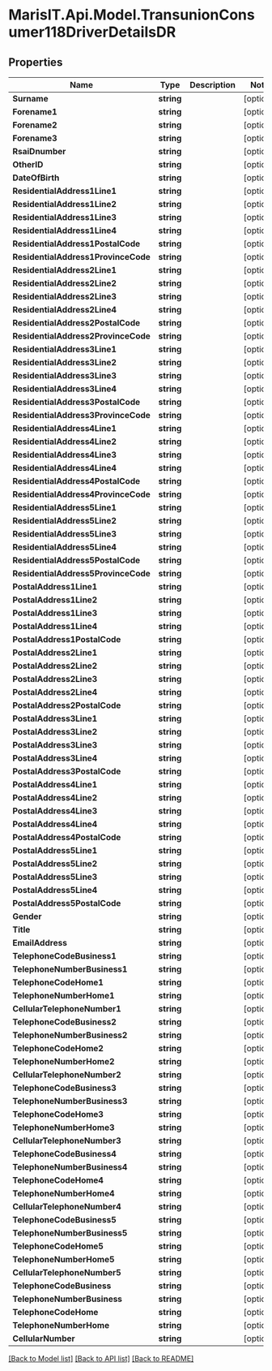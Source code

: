 
# MarisIT.Api.Model.TransunionConsumer118DriverDetailsDR

## Properties

Name | Type | Description | Notes
------------ | ------------- | ------------- | -------------
**Surname** | **string** |  | [optional] 
**Forename1** | **string** |  | [optional] 
**Forename2** | **string** |  | [optional] 
**Forename3** | **string** |  | [optional] 
**RsaiDnumber** | **string** |  | [optional] 
**OtherID** | **string** |  | [optional] 
**DateOfBirth** | **string** |  | [optional] 
**ResidentialAddress1Line1** | **string** |  | [optional] 
**ResidentialAddress1Line2** | **string** |  | [optional] 
**ResidentialAddress1Line3** | **string** |  | [optional] 
**ResidentialAddress1Line4** | **string** |  | [optional] 
**ResidentialAddress1PostalCode** | **string** |  | [optional] 
**ResidentialAddress1ProvinceCode** | **string** |  | [optional] 
**ResidentialAddress2Line1** | **string** |  | [optional] 
**ResidentialAddress2Line2** | **string** |  | [optional] 
**ResidentialAddress2Line3** | **string** |  | [optional] 
**ResidentialAddress2Line4** | **string** |  | [optional] 
**ResidentialAddress2PostalCode** | **string** |  | [optional] 
**ResidentialAddress2ProvinceCode** | **string** |  | [optional] 
**ResidentialAddress3Line1** | **string** |  | [optional] 
**ResidentialAddress3Line2** | **string** |  | [optional] 
**ResidentialAddress3Line3** | **string** |  | [optional] 
**ResidentialAddress3Line4** | **string** |  | [optional] 
**ResidentialAddress3PostalCode** | **string** |  | [optional] 
**ResidentialAddress3ProvinceCode** | **string** |  | [optional] 
**ResidentialAddress4Line1** | **string** |  | [optional] 
**ResidentialAddress4Line2** | **string** |  | [optional] 
**ResidentialAddress4Line3** | **string** |  | [optional] 
**ResidentialAddress4Line4** | **string** |  | [optional] 
**ResidentialAddress4PostalCode** | **string** |  | [optional] 
**ResidentialAddress4ProvinceCode** | **string** |  | [optional] 
**ResidentialAddress5Line1** | **string** |  | [optional] 
**ResidentialAddress5Line2** | **string** |  | [optional] 
**ResidentialAddress5Line3** | **string** |  | [optional] 
**ResidentialAddress5Line4** | **string** |  | [optional] 
**ResidentialAddress5PostalCode** | **string** |  | [optional] 
**ResidentialAddress5ProvinceCode** | **string** |  | [optional] 
**PostalAddress1Line1** | **string** |  | [optional] 
**PostalAddress1Line2** | **string** |  | [optional] 
**PostalAddress1Line3** | **string** |  | [optional] 
**PostalAddress1Line4** | **string** |  | [optional] 
**PostalAddress1PostalCode** | **string** |  | [optional] 
**PostalAddress2Line1** | **string** |  | [optional] 
**PostalAddress2Line2** | **string** |  | [optional] 
**PostalAddress2Line3** | **string** |  | [optional] 
**PostalAddress2Line4** | **string** |  | [optional] 
**PostalAddress2PostalCode** | **string** |  | [optional] 
**PostalAddress3Line1** | **string** |  | [optional] 
**PostalAddress3Line2** | **string** |  | [optional] 
**PostalAddress3Line3** | **string** |  | [optional] 
**PostalAddress3Line4** | **string** |  | [optional] 
**PostalAddress3PostalCode** | **string** |  | [optional] 
**PostalAddress4Line1** | **string** |  | [optional] 
**PostalAddress4Line2** | **string** |  | [optional] 
**PostalAddress4Line3** | **string** |  | [optional] 
**PostalAddress4Line4** | **string** |  | [optional] 
**PostalAddress4PostalCode** | **string** |  | [optional] 
**PostalAddress5Line1** | **string** |  | [optional] 
**PostalAddress5Line2** | **string** |  | [optional] 
**PostalAddress5Line3** | **string** |  | [optional] 
**PostalAddress5Line4** | **string** |  | [optional] 
**PostalAddress5PostalCode** | **string** |  | [optional] 
**Gender** | **string** |  | [optional] 
**Title** | **string** |  | [optional] 
**EmailAddress** | **string** |  | [optional] 
**TelephoneCodeBusiness1** | **string** |  | [optional] 
**TelephoneNumberBusiness1** | **string** |  | [optional] 
**TelephoneCodeHome1** | **string** |  | [optional] 
**TelephoneNumberHome1** | **string** |  | [optional] 
**CellularTelephoneNumber1** | **string** |  | [optional] 
**TelephoneCodeBusiness2** | **string** |  | [optional] 
**TelephoneNumberBusiness2** | **string** |  | [optional] 
**TelephoneCodeHome2** | **string** |  | [optional] 
**TelephoneNumberHome2** | **string** |  | [optional] 
**CellularTelephoneNumber2** | **string** |  | [optional] 
**TelephoneCodeBusiness3** | **string** |  | [optional] 
**TelephoneNumberBusiness3** | **string** |  | [optional] 
**TelephoneCodeHome3** | **string** |  | [optional] 
**TelephoneNumberHome3** | **string** |  | [optional] 
**CellularTelephoneNumber3** | **string** |  | [optional] 
**TelephoneCodeBusiness4** | **string** |  | [optional] 
**TelephoneNumberBusiness4** | **string** |  | [optional] 
**TelephoneCodeHome4** | **string** |  | [optional] 
**TelephoneNumberHome4** | **string** |  | [optional] 
**CellularTelephoneNumber4** | **string** |  | [optional] 
**TelephoneCodeBusiness5** | **string** |  | [optional] 
**TelephoneNumberBusiness5** | **string** |  | [optional] 
**TelephoneCodeHome5** | **string** |  | [optional] 
**TelephoneNumberHome5** | **string** |  | [optional] 
**CellularTelephoneNumber5** | **string** |  | [optional] 
**TelephoneCodeBusiness** | **string** |  | [optional] 
**TelephoneNumberBusiness** | **string** |  | [optional] 
**TelephoneCodeHome** | **string** |  | [optional] 
**TelephoneNumberHome** | **string** |  | [optional] 
**CellularNumber** | **string** |  | [optional] 

[[Back to Model list]](../README.md#documentation-for-models)
[[Back to API list]](../README.md#documentation-for-api-endpoints)
[[Back to README]](../README.md)

